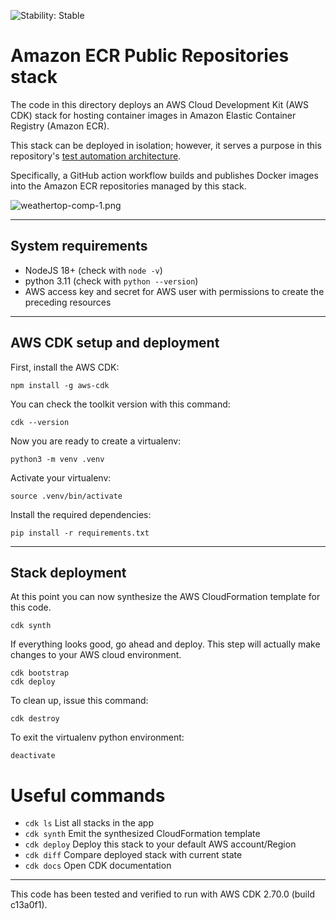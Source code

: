 ![Stability: Stable](https://img.shields.io/badge/stability-Stable-success.svg?style=for-the-badge)

# Amazon ECR Public Repositories stack

The code in this directory deploys an AWS Cloud Development Kit (AWS CDK) stack for hosting container images in Amazon Elastic Container Registry (Amazon ECR).

This stack can be deployed in isolation; however, it serves a purpose in this repository's [test automation architecture](../README.md).

Specifically, a GitHub action workflow builds and publishes Docker images into the Amazon ECR repositories managed by this stack.

![weathertop-comp-1.png](..%2Farchitecture_diagrams%2Fpng%2Fweathertop-comp-1.png)

---

## System requirements

- NodeJS 18+ (check with `node -v`)
- python 3.11 (check with `python --version`)
- AWS access key and secret for AWS user with permissions to create the preceding resources

---

## AWS CDK setup and deployment

First, install the AWS CDK:

```
npm install -g aws-cdk
```

You can check the toolkit version with this command:

```
cdk --version
```

Now you are ready to create a virtualenv:

```
python3 -m venv .venv
```

Activate your virtualenv:

```
source .venv/bin/activate
```

Install the required dependencies:

```
pip install -r requirements.txt
```

---

## Stack deployment

At this point you can now synthesize the AWS CloudFormation template for this code.

```
cdk synth
```

If everything looks good, go ahead and deploy. This step will actually make
changes to your AWS cloud environment.

```
cdk bootstrap
cdk deploy
```

To clean up, issue this command:

```
cdk destroy
```

To exit the virtualenv python environment:

```
deactivate
```

# Useful commands

- `cdk ls` List all stacks in the app
- `cdk synth` Emit the synthesized CloudFormation template
- `cdk deploy` Deploy this stack to your default AWS account/Region
- `cdk diff` Compare deployed stack with current state
- `cdk docs` Open CDK documentation

---

This code has been tested and verified to run with AWS CDK 2.70.0 (build c13a0f1).

